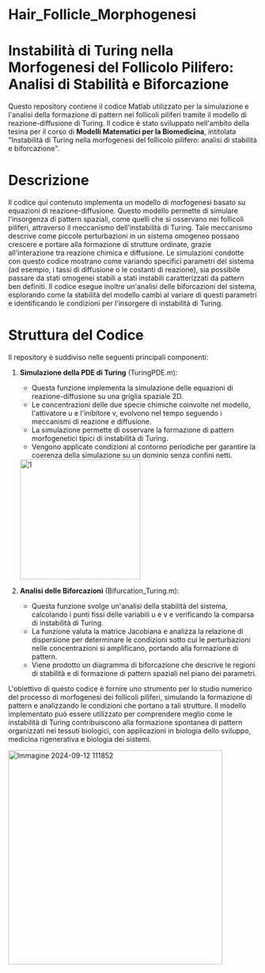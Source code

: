 # Hair_Follicle_Morphogenesi
# Instabilità di Turing nella Morfogenesi del Follicolo Pilifero: Analisi di Stabilità e Biforcazione
Questo repository contiene il codice Matlab utilizzato per la simulazione e l'analisi della formazione di pattern nei follicoli piliferi tramite il modello di reazione-diffusione di Turing. Il codice è stato sviluppato nell'ambito della tesina per il corso di **Modelli Matematici per la Biomedicina**, intitolata "Instabilità di Turing nella morfogenesi del follicolo pilifero: analisi di stabilità e biforcazione".

# Descrizione
Il codice qui contenuto implementa un modello di morfogenesi basato su equazioni di reazione-diffusione. Questo modello permette di simulare l'insorgenza di pattern spaziali, come quelli che si osservano nei follicoli piliferi, attraverso il meccanismo dell'instabilità di Turing. Tale meccanismo descrive come piccole perturbazioni in un sistema omogeneo possano crescere e portare alla formazione di strutture ordinate, grazie all'interazione tra reazione chimica e diffusione.
Le simulazioni condotte con questo codice mostrano come variando specifici parametri del sistema (ad esempio, i tassi di diffusione o le costanti di reazione), sia possibile passare da stati omogenei stabili a stati instabili caratterizzati da pattern ben definiti. Il codice esegue inoltre un'analisi delle biforcazioni del sistema, esplorando come la stabilità del modello cambi al variare di questi parametri e identificando le condizioni per l'insorgere di instabilità di Turing.

# Struttura del Codice
Il repository è suddiviso nelle seguenti principali componenti:
1. **Simulazione della PDE di Turing** (TuringPDE.m):
   - Questa funzione implementa la simulazione delle equazioni di reazione-diffusione su una griglia spaziale 2D. 
   - Le concentrazioni delle due specie chimiche coinvolte nel modello, l'attivatore u e l'inibitore v, evolvono nel tempo seguendo i meccanismi di reazione e diffusione.
   - La simulazione permette di osservare la formazione di pattern morfogenetici tipici di instabilità di Turing.
   - Vengono applicate condizioni al contorno periodiche per garantire la coerenza della simulazione su un dominio senza confini netti.


   <img width="243" alt="1" src="https://github.com/user-attachments/assets/2683508b-f342-493e-93dd-d0bd0a354db8">

1. **Analisi delle Biforcazioni** (Bifurcation_Turing.m):
   - Questa funzione svolge un'analisi della stabilità del sistema, calcolando i punti fissi delle variabili u e v e verificando la comparsa di instabilità di Turing.
   - La funzione valuta la matrice Jacobiana e analizza la relazione di dispersione per determinare le condizioni sotto cui le perturbazioni nelle concentrazioni si amplificano, portando alla formazione di pattern.
   - Viene prodotto un diagramma di biforcazione che descrive le regioni di stabilità e di formazione di pattern spaziali nel piano dei parametri.

L'obiettivo di questo codice è fornire uno strumento per lo studio numerico del processo di morfogenesi dei follicoli piliferi, simulando la formazione di pattern e analizzando le condizioni che portano a tali strutture. Il modello implementato può essere utilizzato per comprendere meglio come le instabilità di Turing contribuiscono alla formazione spontanea di pattern organizzati nei tessuti biologici, con applicazioni in biologia dello sviluppo, medicina rigenerativa e biologia dei sistemi.

<img width="433" alt="Immagine 2024-09-12 111852" src="https://github.com/user-attachments/assets/2e3d5e97-d431-4bab-9b43-66c0c678cd19">
